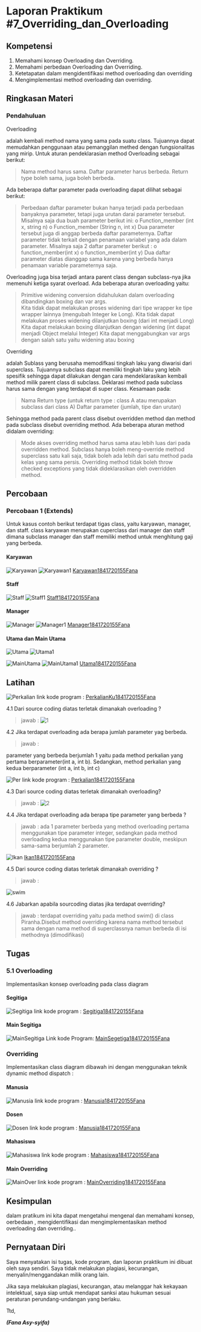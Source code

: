 # Laporan Praktikum #7_Overriding_dan_Overloading

## Kompetensi

1. Memahami konsep Overloading dan Overriding.
2. Memahami perbedaan Overloading dan Overriding.
3. Ketetapatan dalam mengidentifikasi method overloading dan overriding
4. Mengimplementasi method overloading dan overriding. 

## Ringkasan Materi

### Pendahuluan
Overloading 

adalah kembali method nama yang sama pada suatu class. Tujuannya dapat memudahkan penggunaan atau pemanggilan methed dengan fungsionalitas yang mirip.
Untuk aturan pendeklarasian method Overloading sebagai berikut:

> Nama method harus sama. 
> Daftar parameter harus berbeda. 
> Return type boleh sama, juga boleh berbeda. 

Ada beberapa daftar parameter pada overloading dapat dilihat sebagai berikut: 

> Perbedaan daftar parameter bukan hanya terjadi pada perbedaan banyaknya parameter, tetapi juga urutan darai parameter tersebut. 
> Misalnya saja dua buah parameter berikut ini: o Function_member (int x, string n) o Function_member (String n, int x) 
> Dua parameter tersebut juga di anggap berbeda daftar parameternya. 
> Daftar parameter tidak terkait dengan penamaan variabel yang ada dalam parameter. 
> Misalnya saja 2 daftar parameter berikut : 
    o function_member(int x) 
    o function_member(int y)
> Dua daftar parameter diatas dianggap sama karena yang berbeda hanya penamaan variable parameternya saja. 

Overloading juga bisa terjadi antara parent class dengan subclass-nya jika memenuhi ketiga syarat overload. Ada beberapa aturan overloading yaitu: 

> Primitive widening conversion didahulukan dalam overloading dibandingkan boxing dan var args.  
> Kita tidak dapat melakukan proses widening dari tipe wrapper ke tipe wrapper lainnya (mengubah Integer ke Long). 
> Kita tidak dapat melakukan proses widening dilanjutkan boxing (dari int menjadi Long) 
> Kita dapat melakukan boxing dilanjutkan dengan widening (int dapat menjadi Object melalui Integer) 
> Kita dapat menggabungkan var args dengan salah satu yaitu widening atau boxing 

Overriding  

adalah Sublass yang berusaha memodifkasi tingkah laku yang diwarisi dari superclass. Tujuannya subclass dapat memiliki tingkah laku yang lebih spesifik sehingga dapat dilakukan dengan cara mendeklarasikan kembali method milik parent class di subclass. Deklarasi method pada subclass harus sama dengan yang terdapat di super class.
Kesamaan pada: 

> Nama 
> Return type (untuk return type : class A atau merupakan subclass dari class A) 
> Daftar parameter (jumlah, tipe dan urutan) 

Sehingga method pada parent class disebut overridden method dan method pada subclass disebut overriding method. Ada beberapa aturan method didalam overriding: 

> Mode akses overriding method harus sama atau lebih luas dari pada overridden method. 
> Subclass hanya boleh meng-override method superclass satu kali saja, tidak boleh ada lebih dari satu method pada kelas yang sama persis.
> Overriding method tidak boleh throw checked exceptions yang tidak dideklarasikan oleh overridden method. 


## Percobaan

### Percobaan 1 (Extends)

Untuk kasus contoh berikut terdapat tigas class, yaitu karyawan, manager, dan staff. class karyawan merupakan cuperclass dari manager dan staff dimana subclass manager dan staff memiliki method untuk menghitung gaji yang berbeda.

#### Karyawan 

![Karyawan](img/Karyawan.PNG)
![Karyawan1](img/Karyawan1.png)
[Karyawan1841720155Fana](../../src/7_Overriding_dan_Overloading/Karyawan1841720155Fana.java)

#### Staff

![Staff](img/Staff.png)
![Staff1](img/Staff1.png)
[Staff1841720155Fana](../../src/7_Overriding_dan_Overloading/Staff1841720155Fana.java)

#### Manager

![Manager](img/Manager.png)
![Manager1](img/Manager1.png)
[Manager1841720155Fana](../../src/7_Overriding_dan_Overloading/Manager1841720155Fana.java)

#### Utama dan Main Utama

![Utama](img/Utama.png)
![Utama1](img/Utama1.png)


![MainUtama](img/MainUtama.png)
![MainUtama1](img/MainUtama1.png)
[Utama1841720155Fana](../../src/7_Overriding_dan_Overloading/Utama1841720155Fana.java)


## Latihan 

![Perkalian](img/Perkalian.png)
link kode program : 
[PerkalianKu1841720155Fana](../../src/7_Overriding_dan_Overloading/PerkalianKu1841720155Fana.java)

4.1 Dari source coding diatas terletak dimanakah overloading ?
> jawab : 
![1](img/1.png)

4.2 Jika terdapat overloading ada berapa jumlah parameter yag berbeda.
> jawab : 

parameter yang berbeda berjumlah 1 yaitu pada method perkalian yang pertama berparameter(int a, int b). 
Sedangkan, method perkalian yang kedua berparameter (int a, int b, int c)




![Per](img/Per.png)
link kode program : 
[Perkalian1841720155Fana](../../src/7_Overriding_dan_Overloading/Perkalian1841720155Fana.java)

4.3 Dari source coding diatas terletak dimanakah overloading?
> jawab : 
![2](img/2.png)

4.4 Jika terdapat overloading ada berapa tipe parameter yang berbeda ?
> jawab : 
ada 1 parameter berbeda yang method overloading pertama menggunakan tipe parameter integer, sedangkan pada method overloading kedua menggunakan tipe parameter double, meskipun sama-sama berjumlah 2 parameter.


![Ikan](img/Ikan.png)
[Ikan1841720155Fana](../../src/7_Overriding_dan_Overloading/Ikan1841720155Fana.java)

4.5 Dari source coding diatas terletak dimanakah overriding ? 
> jawab : 

![swim](img/swim.png)

4.6 Jabarkan apabila sourcoding diatas jika terdapat overriding? 
> jawab : 
terdapat overriding yaitu pada method swim() di class Piranha.Disebut method overriding karena nama method 
tersebut sama dengan nama method di superclassnya namun berbeda di isi methodnya (dimodifikasi)


## Tugas

### 5.1 Overloading
Implementasikan konsep overloading pada class diagram

#### Segitiga

![Segitiga](img/Segitiga.png)
link kode program : 
[Segitiga1841720155Fana](../../src/7_Overriding_dan_Overloading/Segitiga1841720155Fana.java)


#### Main Segitiga
 
![MainSegitiga](img/MainSegitiga.png)
Link kode Program:
[MainSegetiga1841720155Fana](../../src/7_Overriding_dan_Overloading/MainSegitiga1841720155Fana.java)


### Overriding
Implementasikan class diagram dibawah ini dengan menggunakan teknik dynamic method dispatch : 
 
 #### Manusia

![Manusia](img/Manusia.png)
link kode program : 
[Manusia1841720155Fana](../../src/7_Overriding_dan_Overloading/Manusia1841720155Fana.java)

#### Dosen

![Dosen](img/Dosen.png)
link kode program : 
[Manusia1841720155Fana](../../src/7_Overriding_dan_Overloading/Manusia1841720155Fana.java)

#### Mahasiswa

![Mahasiswa](img/Mahasiswa.png)
link kode program : 
[Mahasiswa1841720155Fana](../../src/7_Overriding_dan_Overloading/Mahasiswa1841720155Fana.java)

#### Main Overriding

![MainOver](img/MainOver.png)
link kode program : 
[MainOverriding1841720155Fana](../../src/7_Overriding_dan_Overloading/MainOverriding1841720155Fana.java)


## Kesimpulan

dalam pratikum ini kita dapat mengetahui mengenal dan memahami konsep, oerbedaan , mengidentifikasi dan mengimplementasikan method overloading dan overriding..

## Pernyataan Diri

Saya menyatakan isi tugas, kode program, dan laporan praktikum ini dibuat oleh saya sendiri. Saya tidak melakukan plagiasi, kecurangan, menyalin/menggandakan milik orang lain.

Jika saya melakukan plagiasi, kecurangan, atau melanggar hak kekayaan intelektual, saya siap untuk mendapat sanksi atau hukuman sesuai peraturan perundang-undangan yang berlaku.

Ttd,



***(Fana Asy-syifa)***

